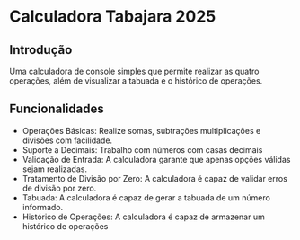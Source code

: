 # Calculadora Tabajara 2025

## Introdução

Uma calculadora de console simples que permite realizar as quatro operações, além de visualizar a tabuada e o histórico de operações.

## Funcionalidades


- Operações Básicas: Realize somas, subtrações multiplicações e divisões com facilidade.
- Suporte a Decimais: Trabalho com números com casas decimais
- Validação de Entrada: A calculadora garante que apenas opções válidas sejam realizadas.
- Tratamento de Divisão por Zero: A calculadora é capaz de validar erros de divisão por zero.
- Tabuada: A calculadora é capaz de gerar a tabuada de um número informado.
- Histórico de Operações: A calculadora é capaz de armazenar um histórico de operações
